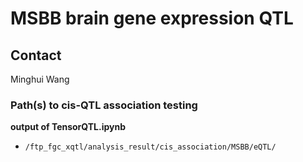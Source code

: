 # MSBB brain gene expression QTL

## Contact

Minghui Wang

### Path(s) to cis-QTL association testing

**output of TensorQTL.ipynb**

- `/ftp_fgc_xqtl/analysis_result/cis_association/MSBB/eQTL/`